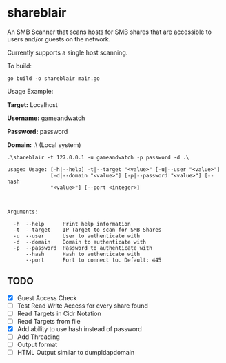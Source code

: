 # shareblair
An SMB Scanner that scans hosts for SMB shares that are accessible to users and/or guests on the network.

Currently supports a single host scanning.

To build:
```
go build -o shareblair main.go
```

Usage Example:

**Target:** Localhost

**Username:** gameandwatch

**Password:** password

**Domain:** .\ (Local system)

```
.\shareblair -t 127.0.0.1 -u gameandwatch -p password -d .\
```

```
usage: Usage: [-h|--help] -t|--target "<value>" [-u|--user "<value>"]
              [-d|--domain "<value>"] [-p|--password "<value>"] [--hash
              "<value>"] [--port <integer>]



Arguments:

  -h  --help      Print help information
  -t  --target    IP Target to scan for SMB Shares
  -u  --user      User to authenticate with
  -d  --domain    Domain to authenticate with
  -p  --password  Password to authenticate with
      --hash      Hash to authenticate with
      --port      Port to connect to. Default: 445
```


## TODO
- [x] Guest Access Check 
- [ ] Test Read Write Access for every share found
- [ ] Read Targets in Cidr Notation
- [ ] Read Targets from file
- [x] Add ability to use hash instead of password
- [ ] Add Threading
- [ ] Output format
- [ ] HTML Output similar to dumpldapdomain   